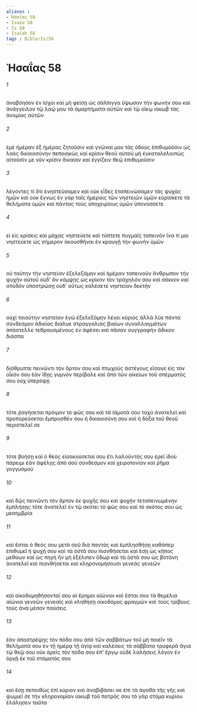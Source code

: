 ```yaml
---
aliases : 
- Ἠσαΐας 58
- Isaïe 58
- Is 58
- Isaiah 58
tags : Bible/Is/58
---
```


# Ἠσαΐας 58

###### 1
ἀναβόησον ἐν ἰσχύι καὶ μὴ φείσῃ ὡς σάλπιγγα ὕψωσον τὴν φωνήν σου καὶ ἀνάγγειλον τῷ λαῷ μου τὰ ἁμαρτήματα αὐτῶν καὶ τῷ οἴκῳ ιακωβ τὰς ἀνομίας αὐτῶν
###### 2
ἐμὲ ἡμέραν ἐξ ἡμέρας ζητοῦσιν καὶ γνῶναί μου τὰς ὁδοὺς ἐπιθυμοῦσιν ὡς λαὸς δικαιοσύνην πεποιηκὼς καὶ κρίσιν θεοῦ αὐτοῦ μὴ ἐγκαταλελοιπὼς αἰτοῦσίν με νῦν κρίσιν δικαίαν καὶ ἐγγίζειν θεῷ ἐπιθυμοῦσιν
###### 3
λέγοντες τί ὅτι ἐνηστεύσαμεν καὶ οὐκ εἶδες ἐταπεινώσαμεν τὰς ψυχὰς ἡμῶν καὶ οὐκ ἔγνως ἐν γὰρ ταῖς ἡμέραις τῶν νηστειῶν ὑμῶν εὑρίσκετε τὰ θελήματα ὑμῶν καὶ πάντας τοὺς ὑποχειρίους ὑμῶν ὑπονύσσετε
###### 4
εἰ εἰς κρίσεις καὶ μάχας νηστεύετε καὶ τύπτετε πυγμαῖς ταπεινόν ἵνα τί μοι νηστεύετε ὡς σήμερον ἀκουσθῆναι ἐν κραυγῇ τὴν φωνὴν ὑμῶν
###### 5
οὐ ταύτην τὴν νηστείαν ἐξελεξάμην καὶ ἡμέραν ταπεινοῦν ἄνθρωπον τὴν ψυχὴν αὐτοῦ οὐδ' ἂν κάμψῃς ὡς κρίκον τὸν τράχηλόν σου καὶ σάκκον καὶ σποδὸν ὑποστρώσῃ οὐδ' οὕτως καλέσετε νηστείαν δεκτήν
###### 6
οὐχὶ τοιαύτην νηστείαν ἐγὼ ἐξελεξάμην λέγει κύριος ἀλλὰ λῦε πάντα σύνδεσμον ἀδικίας διάλυε στραγγαλιὰς βιαίων συναλλαγμάτων ἀπόστελλε τεθραυσμένους ἐν ἀφέσει καὶ πᾶσαν συγγραφὴν ἄδικον διάσπα
###### 7
διάθρυπτε πεινῶντι τὸν ἄρτον σου καὶ πτωχοὺς ἀστέγους εἴσαγε εἰς τὸν οἶκόν σου ἐὰν ἴδῃς γυμνόν περίβαλε καὶ ἀπὸ τῶν οἰκείων τοῦ σπέρματός σου οὐχ ὑπερόψῃ
###### 8
τότε ῥαγήσεται πρόιμον τὸ φῶς σου καὶ τὰ ἰάματά σου ταχὺ ἀνατελεῖ καὶ προπορεύσεται ἔμπροσθέν σου ἡ δικαιοσύνη σου καὶ ἡ δόξα τοῦ θεοῦ περιστελεῖ σε
###### 9
τότε βοήσῃ καὶ ὁ θεὸς εἰσακούσεταί σου ἔτι λαλοῦντός σου ἐρεῖ ἰδοὺ πάρειμι ἐὰν ἀφέλῃς ἀπὸ σοῦ σύνδεσμον καὶ χειροτονίαν καὶ ῥῆμα γογγυσμοῦ
###### 10
καὶ δῷς πεινῶντι τὸν ἄρτον ἐκ ψυχῆς σου καὶ ψυχὴν τεταπεινωμένην ἐμπλήσῃς τότε ἀνατελεῖ ἐν τῷ σκότει τὸ φῶς σου καὶ τὸ σκότος σου ὡς μεσημβρία
###### 11
καὶ ἔσται ὁ θεός σου μετὰ σοῦ διὰ παντός καὶ ἐμπλησθήσῃ καθάπερ ἐπιθυμεῖ ἡ ψυχή σου καὶ τὰ ὀστᾶ σου πιανθήσεται καὶ ἔσῃ ὡς κῆπος μεθύων καὶ ὡς πηγὴ ἣν μὴ ἐξέλιπεν ὕδωρ καὶ τὰ ὀστᾶ σου ὡς βοτάνη ἀνατελεῖ καὶ πιανθήσεται καὶ κληρονομήσουσι γενεὰς γενεῶν
###### 12
καὶ οἰκοδομηθήσονταί σου αἱ ἔρημοι αἰώνιοι καὶ ἔσται σου τὰ θεμέλια αἰώνια γενεῶν γενεαῖς καὶ κληθήσῃ οἰκοδόμος φραγμῶν καὶ τοὺς τρίβους τοὺς ἀνὰ μέσον παύσεις
###### 13
ἐὰν ἀποστρέψῃς τὸν πόδα σου ἀπὸ τῶν σαββάτων τοῦ μὴ ποιεῖν τὰ θελήματά σου ἐν τῇ ἡμέρᾳ τῇ ἁγίᾳ καὶ καλέσεις τὰ σάββατα τρυφερά ἅγια τῷ θεῷ σου οὐκ ἀρεῖς τὸν πόδα σου ἐπ' ἔργῳ οὐδὲ λαλήσεις λόγον ἐν ὀργῇ ἐκ τοῦ στόματός σου
###### 14
καὶ ἔσῃ πεποιθὼς ἐπὶ κύριον καὶ ἀναβιβάσει σε ἐπὶ τὰ ἀγαθὰ τῆς γῆς καὶ ψωμιεῖ σε τὴν κληρονομίαν ιακωβ τοῦ πατρός σου τὸ γὰρ στόμα κυρίου ἐλάλησεν ταῦτα
